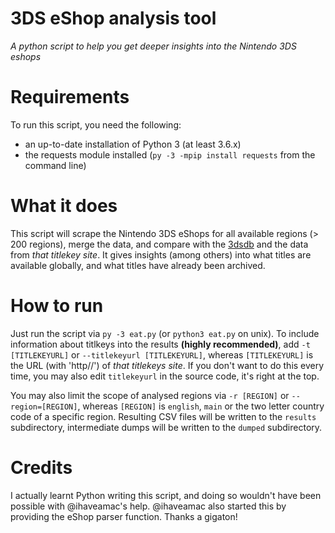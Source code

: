 # 3DS eShop analysis tool
_A python script to help you get deeper insights into the Nintendo 3DS eshops_

# Requirements
To run this script, you need the following:
* an up-to-date installation of Python 3 (at least 3.6.x)
* the requests module installed (`py -3 -mpip install requests` from the command line)

# What it does
This script will scrape the Nintendo 3DS eShops for all available regions (> 200 regions), merge the data, and compare with the [3dsdb](http://www.3dsdb.com/) and the data from _that titlekey site_. It gives insights (among others) into what titles are available globally, and what titles have already been archived.

# How to run
Just run the script via `py -3 eat.py` (or `python3 eat.py` on unix). To include information about titlkeys into the results __(highly recommended)__, add `-t [TITLEKEYURL]` or `--titlekeyurl [TITLEKEYURL]`, whereas `[TITLEKEYURL]` is the URL (with 'http//') of _that titlekeys site_. If you don't want to do this every time, you may also edit `titlekeyurl` in the source code, it's right at the top.

You may also limit the scope of analysed regions via `-r [REGION]` or `-- region=[REGION]`, whereas `[REGION]` is `english`, `main` or the two letter country code of a specific region. Resulting CSV files will be written to the `results` subdirectory, intermediate dumps will be written to the `dumped` subdirectory.

# Credits
I actually learnt Python writing this script, and doing so wouldn't have been possible with @ihaveamac's help. @ihaveamac also started this by providing the eShop parser function. Thanks a gigaton!
